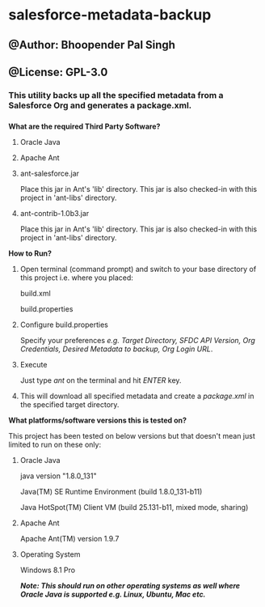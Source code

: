 # salesforce-metadata-backup
## @Author: Bhoopender Pal Singh
## @License: GPL-3.0

###
### This utility backs up all the specified metadata from a Salesforce Org and generates a package.xml.
###

**What are the required Third Party Software?**
1. Oracle Java
2. Apache Ant
3. ant-salesforce.jar

	Place this jar in Ant's 'lib' directory. This jar is also checked-in with this project in 'ant-libs' directory.	
4. ant-contrib-1.0b3.jar

	Place this jar in Ant's 'lib' directory. This jar is also checked-in with this project in 'ant-libs' directory.
	
	
**How to Run?**
1. Open terminal (command prompt) and switch to your base directory of this project i.e. where you placed:

	build.xml
	
	build.properties
2. Configure build.properties

	Specify your preferences *e.g. Target Directory, SFDC API Version, Org Credentials, Desired Metadata to backup, Org Login URL*.
3. Execute

	Just type *ant* on the terminal and hit *ENTER* key.
4. This will download all specified metadata and create a *package.xml* in the specified target directory.


**What platforms/software versions this is tested on?**

This project has been tested on below versions but that doesn't mean just limited to run on these only:
1. Oracle Java

	java version "1.8.0_131"
	
	Java(TM) SE Runtime Environment (build 1.8.0_131-b11)
	
	Java HotSpot(TM) Client VM (build 25.131-b11, mixed mode, sharing)
2. Apache Ant

	Apache Ant(TM) version 1.9.7	
3. Operating System

	Windows 8.1 Pro
	
	***Note: This should run on other operating systems as well where Oracle Java is supported e.g. Linux, Ubuntu, Mac etc.***
